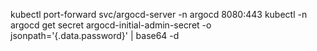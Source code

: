 kubectl port-forward svc/argocd-server -n argocd 8080:443
kubectl -n argocd get secret argocd-initial-admin-secret -o jsonpath='{.data.password}' | base64 -d
